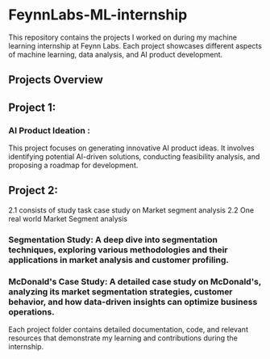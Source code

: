 # FeynnLabs-ML-internship
This repository contains the projects I worked on during my machine learning internship at Feynn Labs. Each project showcases different aspects of machine learning, data analysis, and AI product development.

## Projects Overview

## Project 1:

### AI Product Ideation : 
This project focuses on generating innovative AI product ideas. It involves identifying potential AI-driven solutions, conducting feasibility analysis, and proposing a roadmap for development.

## Project 2: 

2.1 consists of study task case study on Market segment analysis
2.2 One real world Market Segment analysis
  
### Segmentation Study: A deep dive into segmentation techniques, exploring various methodologies and their applications in market analysis and customer profiling.

### McDonald's Case Study: A detailed case study on McDonald's, analyzing its market segmentation strategies, customer behavior, and how data-driven insights can optimize business operations.
Each project folder contains detailed documentation, code, and relevant resources that demonstrate my learning and contributions during the internship.


